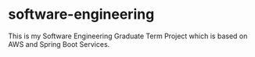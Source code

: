 # software-engineering
This is my Software Engineering Graduate Term Project 
which is based on AWS and Spring Boot Services.  
